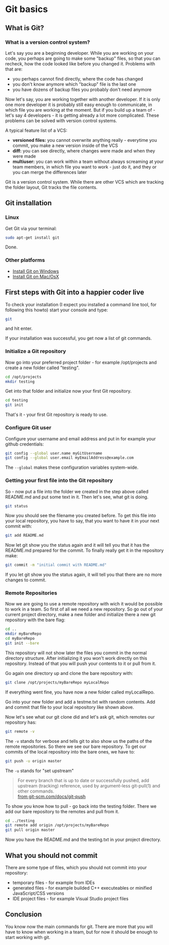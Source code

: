 # Git basics

## What is Git?

### What is a version control system?

Let's say you are a beginning developer. While you are working on your code, you perhaps are going to make some "backup" files, so that you can recheck, how the code looked like before you changed it.
Problems with that are:

* you perhaps cannot find directly, where the code has changed
* you don't know anymore which "backup" file is the last one
* you have dozens of backup files you probably don't need anymore

Now let's say, you are working together with another developer. If it is only one more developer it is probably still easy enough to communicate, in which file you are working at the moment. But if you build up a team of - let's say 4 developers - it is getting already a lot more complicated.
These problems can be solved with version control systems.

A typical feature list of a VCS:

* **versioned files:** you cannot overwrite anything really - everytime you commit, you make a new version inside of the VCS
* **diff:** you can see directly, where changes were made and when they were made
* **multiuser:** you can work within a team without always screaming at your team members, in which file you want to work - just do it, and they or you can merge the differences later

Git is a version control system. While there are other VCS which are tracking the folder layout, Git tracks the file contents.

## Git installation

### Linux

Get Git via your terminal:

```bash
sudo apt-get install git
```

Done.

### Other platforms

* [Install Git on Windows](https://confluence.atlassian.com/display/BITBUCKET/Set+up+Git+and+Mercurial)
* [Install Git on Mac/OsX](https://confluence.atlassian.com/pages/viewpage.action?pageId=269981802)

## First steps with Git into a happier coder live

To check your installation (I expect you installed a command line tool, for following this howto) start your console and type:

```bash
git
```

and hit enter.

If your installation was successful, you get now a list of git commands.

### Initialize a Git repository

Now go into your preferred project folder - for example /opt/projects and create a new folder called "testing".

```bash
cd /opt/projects
mkdir testing
```

Get into that folder and initialize now your first Git repository.

```bash
cd testing
git init
```

That's it - your first Git repository is ready to use.

### Configure Git user

Configure your username and email address and put in for example your github credentials:

```bash
git config --global user.name myGitUsername
git config --global user.email myEmailAddress@example.com
```

The `--global` makes these configuration variables system-wide.

### Getting your first file into the Git repository

So - now put a file into the folder we created in the step above called README.md and put some text in it. Then let's see, what git is doing.

```bash
git status
```

Now you should see the filename you created before. To get this file into your local repository, you have to say, that you want to have it in your next commit with:

```bash
git add README.md
```

Now let git show you the status again and it will tell you that it has the README.md prepared for the commit. To finally really get it in the repository make:

```bash
git commit -m "initial commit with README.md"
```

If you let git show you the status again, it will tell you that there are no more changes to commit.

### Remote Repositories

Now we are going to use a remote repository with wich it would be possible to work in a team. So first of all we need a new repository. So go out of your current project directory, make a new folder and initialize there a new git repository with the bare flag:

```bash
cd ..
mkdir myBareRepo
cd myBareRepo
git init --bare
```

This repository will not show later the files you commit in the normal directory structure. After initializing it you won't work directly on this repository. Instead of that you will push your contents to it or pull from it.

Go again one directory up and clone the bare repository with:

```bash
git clone /opt/projects/myBareRepo myLocalRepo
```

If everything went fine, you have now a new folder called myLocalRepo.

Go into your new folder and add a testme.txt with random contents. Add and commit that file to your local repository like shown above.

Now let's see what our git clone did and let's ask git, which remotes our repository has:

```bash
git remote -v
```

The `-v` stands for verbose and tells git to also show us the paths of the remote repositories. So there we see our bare repository. To get our commits of the local repository into the bare ones, we have to:

```bash
git push -u origin master
```

The `-u` stands for "set upstream"

> For every branch that is up to date or successfully pushed, add upstream (tracking) reference, used by argument-less git-pull(1) and other commands.  
> [from git-scm.com/docs/git-push](http://git-scm.com/docs/git-push)

To show you know how to pull - go back into the testing folder. There we add our bare repository to the remotes and pull from it.

```bash
cd ../testing
git remote add origin /opt/projects/myBareRepo
git pull origin master
```

Now you have the README.md and the testing.txt in your project directory.

## What you should not commit

There are some type of files, which you should not commit into your repository:

* temporary files - for example from IDEs
* generated files - for example builded C++ executeables or minified JavaScript/CSS versions
* IDE project files - for example Visual Studio project files

## Conclusion

You know now the main commands for git. There are more that you will have to know when working in a team, but for now it should be enough to start working with git.
